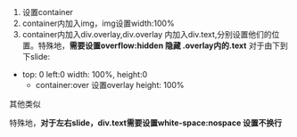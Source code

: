 1. 设置container
2. container内加入img，img设置width:100%
3. container内加入div.overlay,div.overlay 内加入div.text,分别设置他们的位置。特殊地，**需要设置overflow:hidden 隐藏 .overlay内的.text**
对于由下到下slide:
  * top: 0 left:0 width: 100%, height:0
    * container:over 设置overlay height: 100%

其他类似


特殊地，**对于左右slide，div.text需要设置white-space:nospace 设置不换行**


